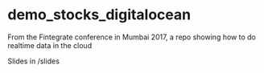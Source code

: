 # demo_stocks_digitalocean
From the Fintegrate conference in Mumbai 2017, a repo showing how to do realtime data in the cloud

Slides in /slides